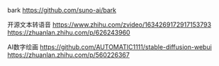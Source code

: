 bark https://github.com/suno-ai/bark

开源文本转语音
https://www.zhihu.com/zvideo/1634269172917153793
https://zhuanlan.zhihu.com/p/626243960


AI数字绘画 https://github.com/AUTOMATIC1111/stable-diffusion-webui
https://zhuanlan.zhihu.com/p/560226367
